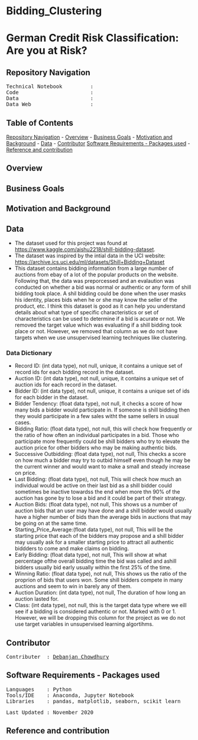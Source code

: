# Bidding_Clustering

# German Credit Risk Classification: Are you at Risk?

## Repository Navigation
<pre>
Technical Notebook         : <a href=></a>
Code                       : <a href=></a>
Data                       : <a href=></a>
Data Web                   : <a href=></a>
</pre>

## Table of Contents
[Repository Navigation](#repository-navigation) -
[Overview](#overview) -
[Business Goals](#business-goals) -
[Motivation and Background](#motivation-and-background) -
[Data](#data) -
[Contributor](#contributor)
[Software Requirements - Packages used](#software-requirements--packages-used) -
[Reference and contribution](#reference-and-contribution)

## Overview


## Business Goals

## Motivation and Background

## Data

- The dataset used for this project was found at https://www.kaggle.com/aishu2218/shill-bidding-dataset.
- The dataset was inspired by the intial data in the UCI website: 
https://archive.ics.uci.edu/ml/datasets/Shill+Bidding+Dataset
- This dataset contains bidding information from a large number of auctions from ebay of a lot of the popular products on the website. Following that, the data was preporcessed and an evalaution was conducted on whether a bid was normal or authentic or any form of shill bidding took place. A shil bidding could be done when the user masks his identity, places bids when he or she may know the seller of the product, etc. I think this dataset is good as it can help you understand details about what type of specific characteristics or set of characteristics can be used to determine if a bid is acurate or not. We removed the target value which was evaluating if a shill bidding took place or not. However, we removed that column as we do not have targets when we use unsupervised learning techniques like clustering.


### Data Dictionary

- Record ID: (int data type), not null, unique, it contains a unique set of record ids for each bidding record in the dataset. 
- Auction ID: (int data type), not null, unique, it contains a unique set of auction ids for each  record in the dataset. 
- Bidder ID: (int data type), not null, unique, it contains a unique set of ids for each bidder in the dataset.
- Bidder Tendency: (float data type), not null, it checks a score of how many bids a bidder would participate in. If someone is shill bidding then they would participate in a few sales witht the same sellers in usual cases. 
- Bidding Ratio: (float data type), not null, this will check how frequently or the ratio of how often an individual participates in a bid. Those who participate more frequently could be shill bidders who try to elevate the auction price for other bidders who may be making authentic bids.
- Successive Outbidding: (float data type), not null, This checks a score on how much a bidder may try to outbid himself even though he may be the current winner and would want to make a small and steady increase on price. 
- Last Bidding: (float data type), not null, This will check how much an individual would be active on their last bid as a shill bidder could sometimes be inactive towardss the end when more thn 90% of the auction has gone by to lose a bid and it could be part of their strategy. 
- Auction Bids: (float data type), not null, This shows us a number of auction bids that an user may have done and a shill bidder would usually have a higher number of bids than the average bids in auctions that may be going on at the same time.
- Starting_Price_Average:(float data type), not null, This will be the starting price that each of the bidders may propose and a shill bidder may usually ask for a smaller starting price to attract all authentic biddders to come and make claims on bidding.
- Early Bidding: (float data type), not null, This will show at what percentage ofthe overall bidding time the bid was called and ashill bidders usually bid early usually within the first 25% of the time.
- Winning Ratio: (float data type), not null, This shows us the ratio of the proprion of bids that users won. Some shill bidders compete in many auctions and seem to win in barely any of them. 
- Auction Duration: (int data type), not null, The duration of how long an auction lasted for.
- Class: (int data type), not null, this is the target data type where we eill see if a bidding is considered authentic or not. Marked with 0 or 1. However, we will be dropping this column for the project as we do not use target variables in unsupervised learning algortihms.


##  Contributor
<pre>
Contributer  : <a href=>Debanjan Chowdhury</a>
</pre>

##  Software Requirements - Packages used
<pre>
Languages    : Python
Tools/IDE    : Anaconda, Jupyter Notebook
Libraries    : pandas, matplotlib, seaborn, scikit learn
</pre>

<pre>
Last Updated : November 2020
</pre>

## Reference and contribution
<pre>

</pre>
